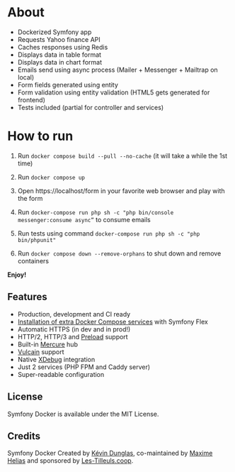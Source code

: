 # About

- Dockerized Symfony app
- Requests Yahoo finance API
- Caches responses using Redis
- Displays data in table format
- Displays data in chart format
- Emails send using async process (Mailer + Messenger + Mailtrap on local)
- Form fields generated using entity
- Form validation using entity validation (HTML5 gets generated for frontend)
- Tests included (partial for controller and services)

# How to run

1. Run `docker compose build --pull --no-cache` (it will take a while the 1st time)

2. Run `docker compose up`

3. Open https://localhost/form in your favorite web browser and play with the form

4. Run `docker-compose run php sh -c "php bin/console messenger:consume async”` to consume emails

5. Run tests using command `docker-compose run php sh -c "php bin/phpunit"`

6. Run `docker compose down --remove-orphans` to shut down and remove containers

**Enjoy!**

## Features

* Production, development and CI ready
* [Installation of extra Docker Compose services](docs/extra-services.md) with Symfony Flex
* Automatic HTTPS (in dev and in prod!)
* HTTP/2, HTTP/3 and [Preload](https://symfony.com/doc/current/web_link.html) support
* Built-in [Mercure](https://symfony.com/doc/current/mercure.html) hub
* [Vulcain](https://vulcain.rocks) support
* Native [XDebug](docs/xdebug.md) integration
* Just 2 services (PHP FPM and Caddy server)
* Super-readable configuration

## License

Symfony Docker is available under the MIT License.

## Credits

Symfony Docker Created by [Kévin Dunglas](https://dunglas.fr), co-maintained by [Maxime Helias](https://twitter.com/maxhelias) and sponsored by [Les-Tilleuls.coop](https://les-tilleuls.coop).
